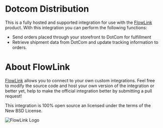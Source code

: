 # Dotcom Distribution

This is a fully hosted and supported integration for use with the [FlowLink](http://flowlink.io/) product. With this integration you can perform the following functions:

* Send orders placed through your storefront to DotCom for fulfillment
* Retrieve shipment data from DotCom and update tracking information to orders.

# About FlowLink

[FlowLink](http://flowlink.io/) allows you to connect to your own custom integrations.
Feel free to modify the source code and host your own version of the integration
or better yet, help to make the official integration better by submitting a pull request!

This integration is 100% open source an licensed under the terms of the New BSD License.

![FlowLink Logo](http://flowlink.io/wp-content/uploads/logo-1.png)
